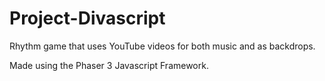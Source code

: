 # Project-Divascript

Rhythm game that uses YouTube videos for both music and as backdrops.

Made using the Phaser 3 Javascript Framework.

